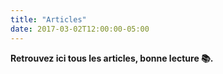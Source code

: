 ```yaml
---
title: "Articles"
date: 2017-03-02T12:00:00-05:00
---
```


**Retrouvez ici tous les articles, bonne lecture 📚.**

